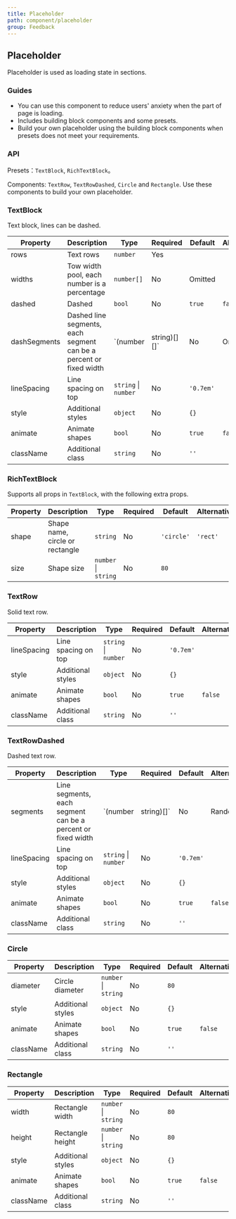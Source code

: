 ```yaml
---
title: Placeholder
path: component/placeholder
group: Feedback
---
```


## Placeholder

Placeholder is used as loading state in sections.

### Guides

- You can use this component to reduce users' anxiety when the part of page is loading.
- Includes building block components and some presets.
- Build your own placeholder using the building block components when presets does not meet your requirements.

### API

Presets：`TextBlock`, `RichTextBlock`。

Components: `TextRow`, `TextRowDashed`, `Circle` and `Rectangle`. Use these components to build your own placeholder.

### TextBlock

Text block, lines can be dashed.

| Property     |   Description  | Type     |  Required  |   Default  | Alternative       |
| ------------ | ------------- | -------- | ---------- | ---------- | ----------------- |
| rows         | Text rows     | `number` |  Yes         |           |         |
| widths       | Tow width pool, each number is a percentage | `number[]` | No | Omitted | |
| dashed       | Dashed  | `bool`  | No          | `true`    | `false` |
| dashSegments | Dashed line segments, each segment can be a percent or fixed width | `(number | string)[][]` | No | Omitted | |
| lineSpacing  | Line spacing on top     | `string` \| `number`    |  No   |  `'0.7em'`   |  |
| style        | Additional styles    | `object`  |  No       | `{}`       |  |
| animate      | Animate shapes  | `bool`    | No         |  `true`   | `false`  |
| className    | Additional class      | `string`  | No         |  `''`     |   |

### RichTextBlock

Supports all props in `TextBlock`, with the following extra props.

| Property     |   Description  | Type     |  Required  |   Default  | Alternative       |
| ------------ | ------------- | -------- | ---------- | ---------- | ----------------- |
| shape        | Shape name, circle or rectangle | `string` | No | `'circle'` | `'rect'` |
| size         | Shape size       | `number` \| `string` | No | `80` | |

### TextRow

Solid text row.

| Property     |   Description  | Type     |  Required  |   Default  | Alternative       |
| ------------ | ------------- | -------- | ---------- | ---------- | ----------------- |
| lineSpacing  | Line spacing on top     | `string` \| `number`    |  No   |  `'0.7em'`   |  |
| style        | Additional styles    | `object`  |  No       | `{}`       |  |
| animate      | Animate shapes  | `bool`    | No         |  `true`   | `false`  |
| className    | Additional class      | `string`  | No         |  `''`     |   |

### TextRowDashed

Dashed text row.

| Property     |   Description  | Type     |  Required  |   Default  | Alternative       |
| ------------ | ------------- | -------- | ---------- | ---------- | ----------------- |
| segments     | Line segments, each segment can be a percent or fixed width       | `(number | string)[]`  |  No        |  Random   |       |
| lineSpacing  | Line spacing on top     | `string` \| `number`    |  No   |  `'0.7em'`   |  |
| style        | Additional styles    | `object`  |  No       | `{}`       |  |
| animate      | Animate shapes  | `bool`    | No         |  `true`   | `false`  |
| className    | Additional class      | `string`  | No         |  `''`     |   |

### Circle

| Property     |   Description  | Type     |  Required  |   Default  | Alternative       |
| ------------ | ------------- | -------- | ---------- | ---------- | ----------------- |
| diameter     | Circle diameter      | `number` \| `string`  | No        | `80`       |   |
| style        | Additional styles    | `object`  |  No       | `{}`       |  |
| animate      | Animate shapes  | `bool`    | No         |  `true`   | `false`  |
| className    | Additional class      | `string`  | No         |  `''`     |   |

### Rectangle

| Property     |   Description  | Type     |  Required  |   Default  | Alternative       |
| ------------ | ------------- | -------- | ---------- | ---------- | ----------------- |
| width        | Rectangle width     | `number` \| `string`  | No        | `80`       |   |
| height        | Rectangle height     | `number` \| `string`  | No        | `80`       |   |
| style        | Additional styles    | `object`  |  No       | `{}`       |  |
| animate      | Animate shapes  | `bool`    | No         |  `true`   | `false`  |
| className    | Additional class      | `string`  | No         |  `''`     |   |
